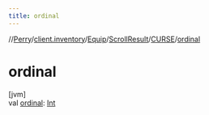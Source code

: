 ```yaml
---
title: ordinal
---
```

//[Perry](../../../../../index.html)/[client.inventory](../../../index.html)/[Equip](../../index.html)/[ScrollResult](../index.html)/[CURSE](index.html)/[ordinal](ordinal.html)



# ordinal



[jvm]\
val [ordinal](ordinal.html): [Int](https://kotlinlang.org/api/latest/jvm/stdlib/kotlin/-int/index.html)




